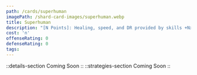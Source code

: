```yaml
---
path: /cards/superhuman
imagePath: /shard-card-images/superhuman.webp
title: Superhuman
description: "[N Points]: Healing, speed, and DR provided by skills +Nx20%."
cost: 'n'
offenseRating: 0
defenseRating: 0
tags:
---
```

::details-section
Coming Soon
::
::strategies-section
Coming Soon
::